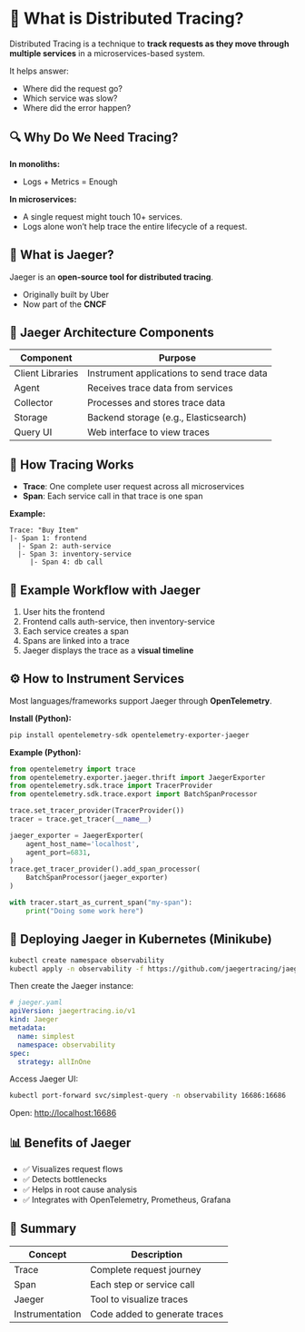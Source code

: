 # 🧭 What is Distributed Tracing?

Distributed Tracing is a technique to **track requests as they move through multiple services** in a microservices-based system.

It helps answer:

* Where did the request go?
* Which service was slow?
* Where did the error happen?

## 🔍 Why Do We Need Tracing?

**In monoliths:**

* Logs + Metrics = Enough

**In microservices:**

* A single request might touch 10+ services.
* Logs alone won’t help trace the entire lifecycle of a request.

## 🔧 What is Jaeger?

Jaeger is an **open-source tool for distributed tracing**.

* Originally built by Uber
* Now part of the **CNCF**

## 🧱 Jaeger Architecture Components

| Component        | Purpose                                    |
| ---------------- | ------------------------------------------ |
| Client Libraries | Instrument applications to send trace data |
| Agent            | Receives trace data from services          |
| Collector        | Processes and stores trace data            |
| Storage          | Backend storage (e.g., Elasticsearch)      |
| Query UI         | Web interface to view traces               |

## 🧪 How Tracing Works

* **Trace**: One complete user request across all microservices
* **Span**: Each service call in that trace is one span

**Example:**

```
Trace: "Buy Item"
|- Span 1: frontend
  |- Span 2: auth-service
  |- Span 3: inventory-service
     |- Span 4: db call
```

## 🎯 Example Workflow with Jaeger

1. User hits the frontend
2. Frontend calls auth-service, then inventory-service
3. Each service creates a span
4. Spans are linked into a trace
5. Jaeger displays the trace as a **visual timeline**

## ⚙️ How to Instrument Services

Most languages/frameworks support Jaeger through **OpenTelemetry**.

**Install (Python):**

```bash
pip install opentelemetry-sdk opentelemetry-exporter-jaeger
```

**Example (Python):**

```python
from opentelemetry import trace
from opentelemetry.exporter.jaeger.thrift import JaegerExporter
from opentelemetry.sdk.trace import TracerProvider
from opentelemetry.sdk.trace.export import BatchSpanProcessor

trace.set_tracer_provider(TracerProvider())
tracer = trace.get_tracer(__name__)

jaeger_exporter = JaegerExporter(
    agent_host_name='localhost',
    agent_port=6831,
)
trace.get_tracer_provider().add_span_processor(
    BatchSpanProcessor(jaeger_exporter)
)

with tracer.start_as_current_span("my-span"):
    print("Doing some work here")
```

## 🚀 Deploying Jaeger in Kubernetes (Minikube)

```bash
kubectl create namespace observability
kubectl apply -n observability -f https://github.com/jaegertracing/jaeger-operator/releases/download/v1.49.0/jaeger-operator.yaml
```

Then create the Jaeger instance:

```yaml
# jaeger.yaml
apiVersion: jaegertracing.io/v1
kind: Jaeger
metadata:
  name: simplest
  namespace: observability
spec:
  strategy: allInOne
```

Access Jaeger UI:

```bash
kubectl port-forward svc/simplest-query -n observability 16686:16686
```

Open: [http://localhost:16686](http://localhost:16686)

## 📊 Benefits of Jaeger

* ✅ Visualizes request flows
* ✅ Detects bottlenecks
* ✅ Helps in root cause analysis
* ✅ Integrates with OpenTelemetry, Prometheus, Grafana

## 🧠 Summary

| Concept         | Description                   |
| --------------- | ----------------------------- |
| Trace           | Complete request journey      |
| Span            | Each step or service call     |
| Jaeger          | Tool to visualize traces      |
| Instrumentation | Code added to generate traces |
